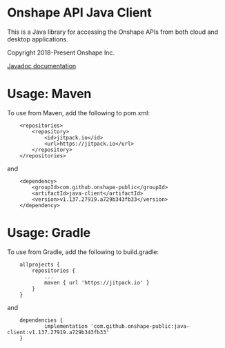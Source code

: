 Onshape API Java Client
=======================

This is a Java library for accessing the Onshape APIs from both cloud and
desktop applications.

Copyright 2018-Present Onshape Inc.

[Javadoc documentation](http://onshape-public.github.io/java-client/index.html?com/onshape/api/Onshape.html)

# Usage: Maven

To use from Maven, add the following to pom.xml:

```
	<repositories>
		<repository>
		    <id>jitpack.io</id>
		    <url>https://jitpack.io</url>
		</repository>
	</repositories>
```

and

```
	<dependency>
	    <groupId>com.github.onshape-public</groupId>
	    <artifactId>java-client</artifactId>
	    <version>v1.137.27919.a729b343fb33</version>
	</dependency>
```

# Usage: Gradle

To use from Gradle, add the following to build.gradle:

```
	allprojects {
		repositories {
			...
			maven { url 'https://jitpack.io' }
		}
	}
```

and

```
	dependencies {
	        implementation 'com.github.onshape-public:java-client:v1.137.27919.a729b343fb33'
	}
```

